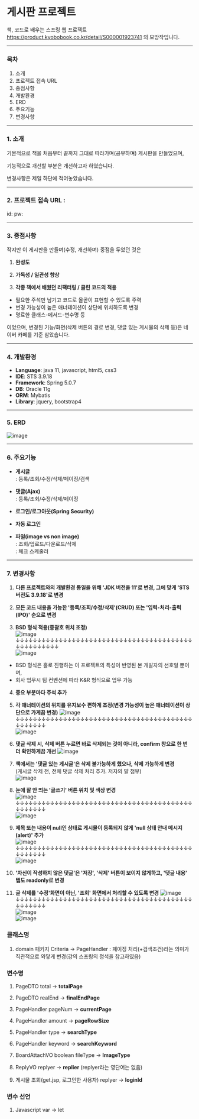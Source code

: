 

# 게시판 프로젝트



책, 코드로 배우는 스프링 웹 프로젝트 https://product.kyobobook.co.kr/detail/S000001923741 의 모방작입니다.     


***
### 목차     
1. 소개   
2. 프로젝트 접속 URL   
3. 중점사항   
4. 개발환경   
5. ERD
6. 주요기능   
7. 변경사항   
***
### 1. 소개   
기본적으로 책을 처음부터 끝까지 그대로 따라가며(공부하며) 게시판을 만들었으며,


기능적으로 개선할 부분은 개선하고자 하였습니다.


변경사항은 제일 하단에 적어놓았습니다.

* * *

### 2. 프로젝트 접속 URL : 
id: 
pw: 

* * *
### 3. 중점사항   
작지만 이 게시판을 만들며(수정, 개선하며) 중점을 두었던 것은

1. **완성도**

2. **가독성 / 일관성 향상** 

3. **각종 책에서 배웠던 리팩터링 / 클린 코드의 적용**   
 - 필요한 주석만 남기고 코드로 올곧이 표현할 수 있도록 주력
 - 변경 가능성이 높은 애너테이션이 상단에 위치하도록 변경
 - 명료한 클래스-메서드-변수명 등


이었으며, 변경된 기능/화면(삭제 버튼의 경로 변경, 댓글 있는 게시물의 삭제 등)은 네이버 카페를 기준 삼았습니다.




* * *
### 4. 개발환경
- **Language**: java 11, javascript, html5, css3
- **IDE**: STS 3.9.18
- **Framework**: Spring 5.0.7
- **DB**: Oracle 11g
- **ORM**: Mybatis
- **Library**: jquery, bootstrap4

***
### 5. ERD
![image](https://user-images.githubusercontent.com/83068670/236909173-1550c0de-2a9f-4b29-a97b-5ce8d87243d8.png)   

* * *
### 6. 주요기능   
 - **게시글**    
 : 등록/조회/수정/삭제/페이징/검색   
 
 - **댓글(Ajax)**   
 : 등록/조회/수정/삭제/페이징   
      
 - **로그인/로그아웃(Spring Security)**    
 
 - **자동 로그인**   
  
 - **파일(image vs non image)**   
 : 조회/업로드/다운로드/삭제   
 : 체크 스케줄러   




* * *
### 7. 변경사항   


1. **다른 프로젝트와의 개발환경 통일을 위해 'JDK 버전을 11'로 변경, 그에 맞게 'STS 버전도 3.9.18'로 변경**

2. **모든 코드 내용을 가능한 '등록/조회/수정/삭제'(CRUD) 또는 '입력-처리-출력(IPO)' 순으로 변경** 

3. **BSD 형식 적용(중괄호 위치 조정)**   
![image](https://user-images.githubusercontent.com/83068670/236761898-b187fff8-ea5b-42d0-a0a6-324198c4c532.png)    
↓↓↓↓↓↓↓↓↓↓↓↓↓↓↓↓↓↓↓↓↓↓↓↓↓↓↓↓↓↓↓↓↓↓↓↓↓↓↓↓↓↓↓↓↓↓↓↓↓↓↓   
![image](https://user-images.githubusercontent.com/83068670/236761960-d889b48c-54bf-43b1-8658-f7085be5342f.png)   

* BSD 형식은 홀로 진행하는 이 프로젝트의 특성이 반영된 본 개발자의 선호일 뿐이며,   
* 회사 업무시 팀 컨벤션에 따라 K&R 형식으로 업무 가능

   
      
         
         
4. **중요 부분마다 주석 추가**

5. **각 애너테이션의 위치를 유지보수 편하게 조정(변경 가능성이 높은 애너테이션이 상단으로 가게끔 변경)**
![image](https://user-images.githubusercontent.com/83068670/236707354-89f8fe0b-bb01-4299-9f9c-25cf6aff533c.png)   
↓↓↓↓↓↓↓↓↓↓↓↓↓↓↓↓↓↓↓↓↓↓↓↓↓↓↓↓↓↓↓↓↓↓↓↓↓↓↓↓↓↓↓↓↓↓↓↓   
![image](https://user-images.githubusercontent.com/83068670/236707392-89091589-7fab-4a79-9dd9-171d58bb0e0a.png)


6. **댓글 삭제 시, 삭제 버튼 누르면 바로 삭제되는 것이 아니라, confirm 창으로 한 번 더 확인하게끔 개선**
![image](https://user-images.githubusercontent.com/83068670/236759559-ce65f181-29d6-4032-a1dd-ec0f30de6f1d.png)   

   

7. **책에서는 '댓글 있는 게시글'은 삭제 불가능하게 했으나, 삭제 가능하게 변경**   
 (게시글 삭제 전, 전체 댓글 삭제 처리 추가. 저자의 말 첨부)   
![image](https://user-images.githubusercontent.com/83068670/236708570-6bd878d8-191b-4e94-ab87-be3afc049acf.png)


8. **눈에 잘 안 띄는 '글쓰기' 버튼 위치 및 색상 변경**   
![image](https://user-images.githubusercontent.com/83068670/236767904-aa504c4f-1cb5-4cac-86ac-3c19b39bd974.png)   
↓↓↓↓↓↓↓↓↓↓↓↓↓↓↓↓↓↓↓↓↓↓↓↓↓↓↓↓↓↓↓↓↓↓↓↓↓↓↓↓↓↓↓↓↓↓↓↓   
![image](https://user-images.githubusercontent.com/83068670/236768309-a0187a06-3039-409d-bfc9-21898fb6fd9f.png)   

9. **제목 또는 내용이 null인 상태로 게시물이 등록되지 않게 'null 상태 안내 메시지(alert)' 추가**   
![image](https://user-images.githubusercontent.com/83068670/236879546-993d59d6-692e-41bf-afea-2ab10894c4af.png)   
↓↓↓↓↓↓↓↓↓↓↓↓↓↓↓↓↓↓↓↓↓↓↓↓↓↓↓↓↓↓↓↓↓↓↓↓↓↓↓↓↓↓↓↓↓↓↓↓   
![image](https://user-images.githubusercontent.com/83068670/236879686-f1eb84f2-5466-4260-ad15-8ed8ba2a81c1.png)   


10. **'자신이 작성하지 않은 댓글'은 '저장', '삭제' 버튼이 보이지 않게하고, '댓글 내용' 탭도 readonly로 변경**


11. **글 삭제를 '수정'화면이 아닌, '조회' 화면에서 처리할 수 있도록 변경**
 ![image](https://user-images.githubusercontent.com/83068670/236880336-30bf9043-7379-470f-9a6a-9a6537d8890c.png)   
↓↓↓↓↓↓↓↓↓↓↓↓↓↓↓↓↓↓↓↓↓↓↓↓↓↓↓↓↓↓↓↓↓↓↓↓↓↓↓↓↓↓↓↓↓↓↓↓   
![image](https://user-images.githubusercontent.com/83068670/236880415-361b8c7d-2d5c-4d7d-9b20-fa6bdc51acb4.png)   
![image](https://user-images.githubusercontent.com/83068670/236880462-c4a16525-afc1-4eb1-b736-ececb49a2527.png)   



      
### 클래스명
1. domain 패키지 Criteria -> PageHandler : 페이징 처리(+검색조건)라는 의미가 직관적으로 와닿게 변경(강의 스프링의 정석을 참고하였음)
 
      
         
            
### 변수명
1. PageDTO total -> **totalPage**   
2. PageDTO realEnd -> **finalEndPage**   

   
      
3. PageHandler pageNum -> **currentPage**   
4. PageHandler amount -> **pageRowSize**   
5. PageHandler type -> **searchType**   
6. PageHandler keyword -> **searchKeyword**   

   
      
7. BoardAttachVO boolean fileType -> **ImageType**   

   
8. ReplyVO replyer -> **replier** (replyer라는 영단어는 없음)   

   
9. 게시물 조회(get.jsp, 로그인한 사용자) replyer -> **loginId**      


   
      
         
### 변수 선언
1. Javascript var -> let 
